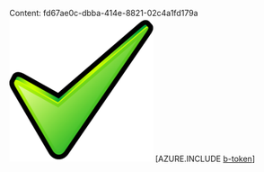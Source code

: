 Content: fd67ae0c-dbba-414e-8821-02c4a1fd179a![image](d836a222-e181-4c50-a568-8f7a2168ed29.png)
[AZURE.INCLUDE [b-token](d91b6d89-740b-4f4c-929d-b5dff89ac6ec.md)]
